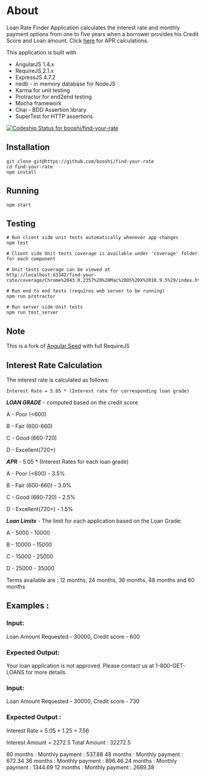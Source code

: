 # About

Loan Rate Finder Application calculates the interest rate and monthly payment options from one to five years when
a borrower provides his Credit Score and Loan amount. Click [here](https://github.com/booshi/find-your-rate#interest-rate-calculation) for APR calculations.

This application is built with

* AngularJS 1.4.x
* RequireJS 2.1.x
* ExpressJS 4.7.2
* nedb - in memory database for NodeJS
* Karma for unit testing
* Protractor for end2end testing
* Mocha framework
* Chai - BDD Assertion library 
* SuperTest for HTTP assertions
 
[ ![Codeship Status for booshi/find-your-rate](https://codeship.com/projects/7d082050-67a7-0133-0d36-7e77e7cef63b/status?branch=master)](https://codeship.com/projects/114111)

## Installation

    git clone git@https://github.com/booshi/find-your-rate
    cd find-your-rate
    npm install

## Running

    npm start

## Testing

    # Run client side unit tests automatically whenever app changes
    npm test
    
    # Client side Unit tests coverage is available under 'coverage' folder for each component
    
    # Unit tests coverage can be viewed at 
    http://localhost:63342/find-your-rate/coverage/Chrome%2043.0.2357%20%28Mac%20OS%20X%2010.9.5%29/index.html
    
    # Run end to end tests (requires web server to be running)
    npm run protractor

    # Run server side Unit tests
    npm run test_server

## Note    
    
This is a fork of [Angular Seed](https://github.com/angular/angular-seed) with full RequireJS

## Interest Rate Calculation

The interest rate is calculated as follows:

```
Interest Rate = 5.05 * (Interest rate for corresponding loan grade)
```

***LOAN GRADE*** - computed based on the credit score

A - Poor (<600)

B - Fair (600-660)

C - Good (660-720)

D - Excellent(720+)

***APR***  -  5.05 * (Interest Rates for each loan grade)

A - Poor (<600) - 3.5%

B - Fair (600-660) - 3.0%

C - Good (660-720) - 2.5%

D - Excellent(720+) - 1.5%

***Loan Limits*** - The limit for each application based on the Loan Grade:

A - 5000 - 10000

B - 10000 - 15000

C - 15000 - 25000

D - 25000 - 35000

Terms available are : 12 months, 24 months, 36 months, 48 months and 60 months

## Examples :

### Input:

Loan Amount Requested - 30000, Credit score - 600

### Expected Output:

Your loan application is not approved. Please contact us at 1-800-GET-LOANS for more details.

### Input:

Loan Amount Requested - 30000, Credit score - 730

### Expected Output :

Interest Rate = 5.05 * 1.25 = 7.56

Interest Amount = 2272.5
Total Amount : 32272.5

60 months : Monthly payment : 537.88
48 months : Monthly payment : 672.34
36 months : Monthly payment : 896.46
24 months : Monthly payment : 1344.69
12 months : Monthly payment : 2689.38

